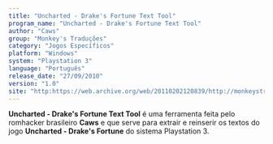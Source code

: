 ```yaml
---
title: "Uncharted - Drake's Fortune Text Tool"
program_name: "Uncharted - Drake's Fortune Text Tool"
author: "Caws"
group: "Monkey's Traduções"
category: "Jogos Específicos"
platform: "Windows"
system: "Playstation 3"
language: "Português"
release_date: "27/09/2010"
version: "1.0"
site: "http:https://web.archive.org/web/20110202120839/http://monkeystraducoes.com/ (fora do ar)"
---
```

<b>Uncharted - Drake's Fortune Text Tool</b> é uma ferramenta feita pelo romhacker brasileiro <b>Caws</b> e que serve para extrair e reinserir os textos do jogo <b>Uncharted - Drake's Fortune</b> do sistema Playstation 3.
